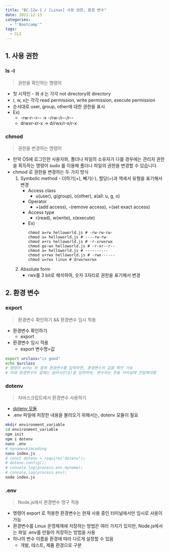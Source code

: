 ```yaml
---
title: "BC-12w-1 / [Linux] 사용 권한, 환경 변수"
date: 2021-12-13
categories:
  - "'Bootcamp'"
tags:
  - CLI
---
```


## 1. 사용 권한

### ls -l

> 권한을 확인하는 명령어

- 첫 시작인 - 와 d 는 각각 not directory와 directory
- r, w, x는 각각 read permission, write permission, execute permission
- 순서대로 user, group, other에 대한 권한을 표시
- Ex)
  - -rw-r--r-- -> -/rw-/r--/r--
  - drwxr-xr-x -> d/rwx/r-x/r-x

### chmod

> 권한을 변경하는 명령어

- 만약 OS에 로그인한 사용자와, 폴더나 파일의 소유자가 다를 경우에는 관리자 권한을 획득하는 명령어 sudo 를 이용해 폴더나 파일의 권한을 변경할 수 있습니다.
- chmod 로 권한을 변경하는 두 가지 방식
  1. Symbolic method - 더하기(+), 빼기(-), 할당(=)과 액세서 유형을 표기해서 변경
     - Access class
       - u(user), g(group), o(other), a(all: u, g, o)
     - Operator
       - \+(add access), -(remove access), =(set exact access)
     - Access type
       - r(read), w(write), x(execute)
     - Ex)
       ```
       chmod a=rw helloworld.js # -rw-rw-rw-
       chmod u= helloworld.js # ----rw-rw-
       chmod a+rx helloworld.js # -r-xrwxrwx
       chmod go-wx helloworld.js # -r-xr--r--
       chmod a= helloworld.js # ----------
       chmod u+rwx helloworld.js # -rwx------
       chmod u=rwx linux # drwxrwxrwx
       ```
  2. Absolute form
     - rwx를 3 bit로 해석하여, 숫자 3자리로 권한을 표기해서 변경

## 2. 환경 변수

### export

> 환경변수 확인하기 && 환경변수 임시 적용

- 환경변수 확인하기
  - export
- 환경변수 임시 적용
  - export 변수명=값

```bash
export urclass="is good"
echo $urclass
# 명령어 echo 와 함께 환경변수를 입력하면, 환경변수의 값을 확인 가능
# 이때 환경변수의 앞에는 달러사인($)을 입력하여, 변수라는 뜻을 터미널에 전달해야함
```

### dotenv

> 자바스크립트에서 환경변수 사용하기

- [dotenv 모듈](https://www.npmjs.com/package/dotenv#Config)
- .env 파일에 저장한 내용을 불러오기 위해서는, dotenv 모듈이 필요

```bash
mkdir environment_variable
cd environment_variable
npm init
npm i dotenv
nano .env
# myname=kimcoding
nano index.js
# const dotenv = require("dotenv");
# dotenv.config();
# console.log(process.env.myname);
# console.log(process.env);
node index.js
```

### .env

> Node.js에서 환경변수 영구 적용

- 명령어 export 로 적용한 환경변수는 현재 사용 중인 터미널에서만 임시로 사용이 가능
- 환경변수를 Linux 운영체제에 저장하는 방법은 여러 가지가 있지만, Node.js에서는 파일 .env를 만들어 저장하는 방법을 사용
- 하나의 변수 이름을 환경에 따라 다르게 설정할 수 있음
  - 개발, 테스트, 제품 환경으로 구분

